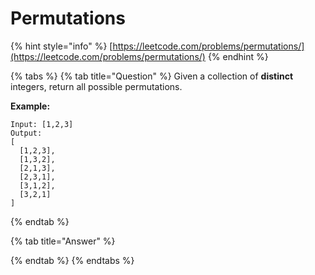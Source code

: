 # Permutations

{% hint style="info" %}
[https://leetcode.com/problems/permutations/](https://leetcode.com/problems/permutations/)
{% endhint %}

{% tabs %}
{% tab title="Question" %}
Given a collection of **distinct** integers, return all possible permutations.

**Example:**

```text
Input: [1,2,3]
Output:
[
  [1,2,3],
  [1,3,2],
  [2,1,3],
  [2,3,1],
  [3,1,2],
  [3,2,1]
]
```
{% endtab %}

{% tab title="Answer" %}

{% endtab %}
{% endtabs %}

